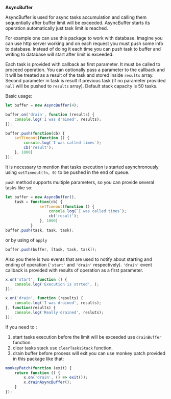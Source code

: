 **AsyncBuffer** 

AsyncBuffer is used for async tasks accumulation and calling them sequentially after buffer limit will be exceeded.
AsyncBuffer starts its operation automatically just task limit is reached.

For example one can use this package to work with database.
Imagine you can use http server working and on each request you must push some info to database.
Instead of doing it each time you can push task to buffer and writing to database will start after limit is exceeded.

Each task is provided with callback as first parameter. It must be called to proceed operation.
You can optionally pass a parameter to the callback and it will be treated as a result of the task and stored inside `results` array.
Second parameter in task is result if previous task (if no parameter provided `null` will be pushed to `results` array).
Default stack capacity is 50 tasks.

Basic usage:
```javascript
let buffer = new AsyncBuffer(4);

buffer.on('drain', function (results) {
    console.log('I was drained', results);
});

buffer.push(function(cb) {
    setTimeout(function () {
        console.log(`I was called times`);
        cb('result');
    }, 1000)
});
```

It is necessary to mention that tasks execution is started asynchronously using `setTimeout(fn, 0)` to be pushed in the end of queue. 

`push` method supports multiple parameters, so you can provide several tasks like so:
```javascript
let buffer = new AsyncBuffer(),
    task = function(cb) {
               setTimeout(function () {
                   console.log(`I was called times`);
                   cb('result');
               }, 1000)
           }
buffer.push(task, task, task);
```

or by using of `apply`
```javascript
buffer.push(buffer, [task, task, task]);
```

Also you there is two events that are used to notify about starting and ending of operation (`'start'` and `'drain'` respectively).
`'drain'` event callback is provided with results of operation as a first parameter.
```javascript
x.on('start', function () {
    console.log('Execution is strted', );
});

x.on('drain', function (results) {
    console.log('I was drained', results);
}, function(results) {
    console.log('Really drained', resluts);
});
```

If you need to :
1. start tasks execution before the limit will be exceeded use `drainBuffer` function.
2. clear tasks stack use `clearTasksStack` function.
3. drain buffer before process will exit you can use monkey patch provided in this package like that:
```javascript
monkeyPatch(function (exit) {
    return function () {
        x.on('drain', () => exit());
        x.drainAsyncBuffer();
    }
});
```